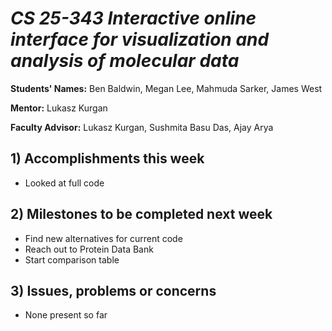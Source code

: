 # *CS 25-343 Interactive online interface for visualization and analysis of molecular data*

**Students' Names:** Ben Baldwin, Megan Lee, Mahmuda Sarker, James West

**Mentor:**
Lukasz Kurgan

**Faculty Advisor:**
Lukasz Kurgan, Sushmita Basu Das, Ajay Arya

## 1) Accomplishments this week ##
   - Looked at full code

## 2) Milestones to be completed next week ##
   - Find new alternatives for current code
   - Reach out to Protein Data Bank
   - Start comparison table

## 3) Issues, problems or concerns ##
   - None present so far
